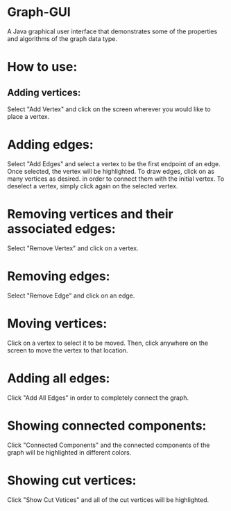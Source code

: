 # Graph-GUI
A Java graphical user interface that demonstrates some of the properties and algorithms of the graph data type.

# How to use:

## Adding vertices: 
Select "Add Vertex" and click on the screen wherever you would like to place a vertex.

# Adding edges: 
Select "Add Edges" and select a vertex to be the first endpoint of an edge. Once selected, the vertex will be highlighted. To draw edges, click on as many vertices as desired.
in order to connect them with the initial vertex. To deselect a vertex, simply click again on the selected vertex.

# Removing vertices and their associated edges: 
Select "Remove Vertex" and click on a vertex.

# Removing edges: 
Select "Remove Edge" and click on an edge.

# Moving vertices: 
Click on a vertex to select it to be moved. Then, click anywhere on the screen to move the vertex to that location.

# Adding all edges: 
Click "Add All Edges" in order to completely connect the graph. 

# Showing connected components: 
Click "Connected Components" and the connected components of the graph will be highlighted in different colors.

# Showing cut vertices: 
Click "Show Cut Vetices" and all of the cut vertices will be highlighted.
